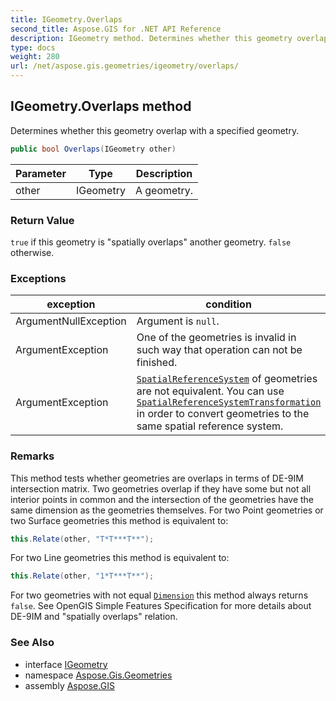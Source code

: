 ```yaml
---
title: IGeometry.Overlaps
second_title: Aspose.GIS for .NET API Reference
description: IGeometry method. Determines whether this geometry overlap with a specified geometry.
type: docs
weight: 280
url: /net/aspose.gis.geometries/igeometry/overlaps/
---
```

## IGeometry.Overlaps method

Determines whether this geometry overlap with a specified geometry.

```csharp
public bool Overlaps(IGeometry other)
```

| Parameter | Type | Description |
| --- | --- | --- |
| other | IGeometry | A geometry. |

### Return Value

`true` if this geometry is "spatially overlaps" another geometry. `false` otherwise.

### Exceptions

| exception | condition |
| --- | --- |
| ArgumentNullException | Argument is `null`. |
| ArgumentException | One of the geometries is invalid in such way that operation can not be finished. |
| ArgumentException | [`SpatialReferenceSystem`](../spatialreferencesystem/) of geometries are not equivalent. You can use [`SpatialReferenceSystemTransformation`](../../../aspose.gis.spatialreferencing/spatialreferencesystemtransformation/) in order to convert geometries to the same spatial reference system. |

### Remarks

This method tests whether geometries are overlaps in terms of DE-9IM intersection matrix. Two geometries overlap if they have some but not all interior points in common and the intersection of the geometries have the same dimension as the geometries themselves. For two Point geometries or two Surface geometries this method is equivalent to:

```csharp
this.Relate(other, "T*T***T**");
```

For two Line geometries this method is equivalent to:

```csharp
this.Relate(other, "1*T***T**");
```

For two geometries with not equal [`Dimension`](../dimension/) this method always returns `false`. See OpenGIS Simple Features Specification for more details about DE-9IM and "spatially overlaps" relation.

### See Also

* interface [IGeometry](../)
* namespace [Aspose.Gis.Geometries](../../igeometry/)
* assembly [Aspose.GIS](../../../)


